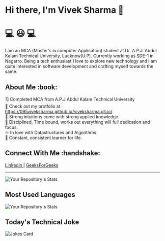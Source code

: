 <h1> Hi there, I'm Vivek Sharma 👋</h1>
<p><h1>💻 😃 💻</h1></p>
I am an MCA (Master's in computer Application) student at Dr. A.P.J. Abdul Kalam Technical University, Lucknow(U.P). Currently working as SDE-1 in Nagarro. Being a tech enthusiast I love to explore new technology and i am quite interested in software development and crafting myself towards the same.

<h2>About Me :book: </h2>

🗓️ Completed MCA from A.P.J Abdul Kalam Technical University<br>
🌱 Check out my protfolio at https://095viveksharma.github.io/viveksharma.git.io/<br>
🔁 Strong intuitions come with strong applied knowledge. <br>
🤔 Disciplined, Time bound, works out everything will full dedication and focus.<br>
♾️ In love with Datastructures and Algorithms.<br>
💯 Constant, consistent learner for life.<br>


<h2>Connect With Me :handshake: </h2>
<p>
  <a href = "https://www.linkedin.com/in/vivek-sharma-7b64a6169/"> Linkedin </a> <span> | </span>
  <a href = "https://auth.geeksforgeeks.org/user/095viveksharma/profile"> GeeksForGeeks </a> 
</p>

<hr>

![Your Repository's Stats](https://github-readme-stats.vercel.app/api?username=095viveksharma&show_icons=true)

## Most Used Languages
![Your Repository's Stats](https://github-readme-stats.vercel.app/api/top-langs/?username=095viveksharma&theme=blue-green)

## Today's Technical Joke
![Jokes Card](https://readme-jokes.vercel.app/api)



